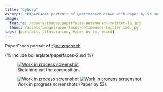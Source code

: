 ```yaml
---
title: "Cyborg"
excerpt: "PaperFaces portrait of @netzmensch drawn with Paper by 53 on an iPad."
image: 
  feature: /assets/images/paperfaces-netzmensch-twitter-lg.jpg
  thumb: /assets/images/paperfaces-netzmensch-twitter-150.jpg
tags: [portrait, illustration, Paper by 53, beard]
---
```


PaperFaces portrait of [@netzmensch](http://twitter.com/netzmensch).

{% include boilerplate/paperfaces-2.md %}

<figure>
	<a href="{{ site.url }}/assets/images/paperfaces-netzmensch-process-1-lg.jpg"><img src="{{ site.url }}/assets/images/paperfaces-netzmensch-process-1-750.jpg" alt="Work in process screenshot"></a>
	<figcaption>Sketching out the composition.</figcaption>
</figure>

<figure class="half">
	<a href="{{ site.url }}/assets/images/paperfaces-netzmensch-process-2-lg.jpg"><img src="{{ site.url }}/assets/images/paperfaces-netzmensch-process-2-600.jpg" alt="Work in process screenshot"></a>
	<a href="{{ site.url }}/assets/images/paperfaces-netzmensch-process-3-lg.jpg"><img src="{{ site.url }}/assets/images/paperfaces-netzmensch-process-3-600.jpg" alt="Work in process screenshot"></a>
	<figcaption>Work in progress screenshots (Paper by 53).</figcaption>
</figure>